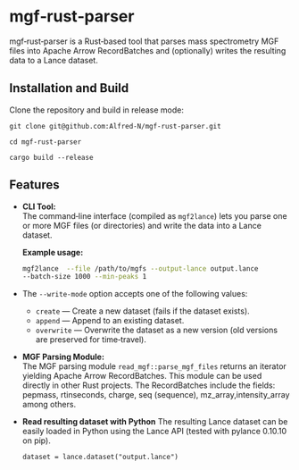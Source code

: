 # mgf‑rust‑parser

mgf‑rust‑parser is a Rust‑based tool that parses mass spectrometry MGF files into Apache Arrow RecordBatches and (optionally) writes the resulting data to a Lance dataset.

## Installation and Build

Clone the repository and build in release mode:

  `git clone git@github.com:Alfred-N/mgf-rust-parser.git`

  `cd mgf-rust-parser`

  `cargo build --release`

## Features

- **CLI Tool:**  
  The command‑line interface (compiled as `mgf2lance`) lets you parse one or more MGF files (or directories) and write the data into a Lance dataset.  

  **Example usage:**  

  ```bash
  mgf2lance  --file /path/to/mgfs --output-lance output.lance 
  --batch-size 1000 --min-peaks 1

- The `--write-mode` option accepts one of the following values:

  - `create` — Create a new dataset (fails if the dataset exists).
  - `append` — Append to an existing dataset.
  - `overwrite` — Overwrite the dataset as a new version (old versions are preserved for time‑travel).

- **MGF Parsing Module:**  
  The MGF parsing module `read_mgf::parse_mgf_files` returns an iterator yielding Apache Arrow RecordBatches. This module can be used directly in other Rust projects. The RecordBatches include the fields: pepmass, rtinseconds, charge, seq (sequence), mz_array,intensity_array among others.

- **Read resulting dataset with Python**
  The resulting Lance dataset can be easily loaded in Python using the Lance API (tested with pylance 0.10.10 on pip).

  `dataset = lance.dataset("output.lance")`
